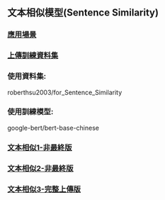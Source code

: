 ## 文本相似模型(Sentence Similarity)

### [應用場景](./文本相似的應用場景.md)
	 
### [上傳訓練資料集](./資料集/README.ipynb)

### 使用資料集:
roberthsu2003/for_Sentence_Similarity

### 使用訓練模型:
google-bert/bert-base-chinese

### [文本相似1-非最終版](./explain_說明1.ipynb)
### [文本相似2-非最終版](./explain_說明2.ipynb)
### [文本相似3-完整上傳版](./explain_說明3.ipynb)





